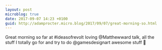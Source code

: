 ```yaml
---
layout: post
microblog: true
date: 2017-09-07 14:23 +0100
guid: http://adamprocter.micro.blog/2017/09/07/great-morning-so.html
---
```

Great morning so far at #ideasofrevolt loving @Matthewward talk, all the stuff I totally go for and try to do @gamesdesignart awesome stuff 👏 

